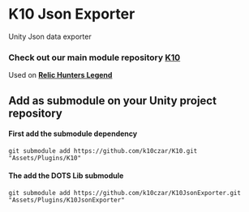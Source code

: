 # K10 Json Exporter

Unity Json data exporter

### Check out our main module repository [K10](https://github.com/k10czar/K10.git)

Used on [**Relic Hunters Legend**](https://www.relichunters.com.br)

## Add as submodule on your Unity project repository

#### First add the submodule dependency

``git submodule add https://github.com/k10czar/K10.git "Assets/Plugins/K10"``

#### The add the DOTS Lib submodule

``git submodule add https://github.com/k10czar/K10JsonExporter.git "Assets/Plugins/K10JsonExporter"``
